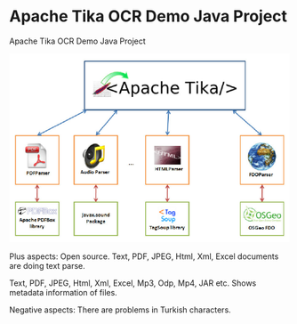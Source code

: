 # Apache Tika OCR Demo Java Project
Apache Tika OCR Demo Java Project

![Apache Tika OCR Demo Java Project](src/images/ocr-apache-tika.png)

Plus aspects:
Open source.
Text, PDF, JPEG, Html, Xml, Excel documents are doing text parse.

Text, PDF, JPEG, Html, Xml, Excel, Mp3, Odp, Mp4, JAR etc. Shows metadata information of files.

Negative aspects:
There are problems in Turkish characters.
